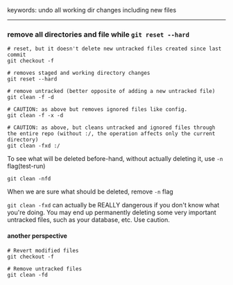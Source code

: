 keywords: undo all working dir changes including new files

---
### remove all directories and file while `git reset --hard`
```shell
# reset, but it doesn't delete new untracked files created since last commit 
git checkout -f

# removes staged and working directory changes
git reset --hard

# remove untracked (better opposite of adding a new untracked file)
git clean -f -d  

# CAUTION: as above but removes ignored files like config.
git clean -f -x -d 

# CAUTION: as above, but cleans untracked and ignored files through the entire repo (without :/, the operation affects only the current directory)
git clean -fxd :/ 
```

To see what will be deleted before-hand, without actually deleting it, use `-n` flag(test-run)
```shell
git clean -nfd
```
When we are sure what should be deleted, remove `-n` flag

`git clean -fxd` can actually be REALLY dangerous if you don't know what you're doing. You may end up permanently deleting some very important untracked files, such as your database, etc. Use caution.

#### another perspective
```shell
# Revert modified files
git checkout -f

# Remove untracked files 
git clean -fd
```